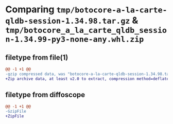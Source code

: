 # Comparing `tmp/botocore-a-la-carte-qldb-session-1.34.98.tar.gz` & `tmp/botocore_a_la_carte_qldb_session-1.34.99-py3-none-any.whl.zip`

## filetype from file(1)

```diff
@@ -1 +1 @@
-gzip compressed data, was "botocore-a-la-carte-qldb-session-1.34.98.tar", last modified: Sat May  4 01:01:38 2024, max compression
+Zip archive data, at least v2.0 to extract, compression method=deflate
```

## filetype from diffoscope

```diff
@@ -1 +1 @@
-GzipFile
+ZipFile
```

